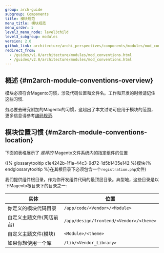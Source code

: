 ```yaml
---
group: arch-guide
subgroup: Components
title: 模块规范
menu_title: 模块规范
menu_order: 5
level3_menu_node: level3child
level3_subgroup: modules
version: 2.0
github_link: architecture/archi_perspectives/components/modules/mod_conventions.md
redirect_from:
  - /guides/v1.0/architecture/modules/mod_conventions.html
  - /guides/v2.0/architecture/modules/mod_conventions.html
---
```


## 概述 {#m2arch-module-conventions-overview}

模块必须符合Magento习惯，涉及代码位置和文件名。工作和开发的时候请记住这些习惯.

务必要去研究附加的Magento的习惯，这超出了本文讨论可应用于模块的范围，更多信息请参考<a href="{{ page.baseurl }}/coding-standards/bk-coding-standards.html">编码规范</a>.

## 模块位置习惯 {#m2arch-module-conventions-location}

下面的表格展示了 *推荐的* Magento文件系统内的指定组件的位置

({% glossarytooltip c1e4242b-1f1a-44c3-9d72-1d5b1435e142 %}模块{% endglossarytooltip %}在其根目录下必须包含一个`registration.php`文件)

我们提供组件根目录，作为你开发组件代码的最顶层目录。典型地，这些目录是以下Magento根目录下的目录之一:

|实体|位置|
|---|---|
|你定义的模块代码目录|`/app/code/<Vendor>/<Module>`|
|自定义主题文件(网店前台)|`/app/design/frontend/<Vendor>/<theme>`|
|自定义主题文件(模块)|`<Module>/<theme>`|
|如果你想使用一个库|`/lib/<Vendor_Library>`|
